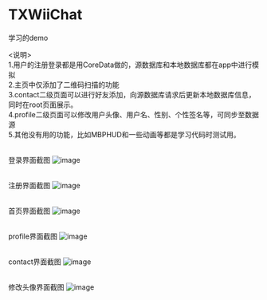 # TXWiiChat
学习的demo

\<说明\><br />1.用户的注册登录都是用CoreData做的，源数据库和本地数据库都在app中进行模拟
<br />2.主页中仅添加了二维码扫描的功能
<br />3.contact二级页面可以进行好友添加，向源数据库请求后更新本地数据库信息，同时在root页面展示。
<br />4.profile二级页面可以修改用户头像、用户名、性别、个性签名等，可同步至数据源
<br />5.其他没有用的功能，比如MBPHUD和一些动画等都是学习代码时测试用。


<br />登录界面截图
![image](https://github.com/tx972978732/TXWiiChat/raw/master/screenshot/login.png)

<br />注册界面截图
![image](https://github.com/tx972978732/TXWiiChat/raw/master/screenshot/register.png)

<br />首页界面截图
![image](https://github.com/tx972978732/TXWiiChat/raw/master/screenshot/mainscreen.png)

<br />profile界面截图
![image](https://github.com/tx972978732/TXWiiChat/raw/master/screenshot/profile.png)

<br />contact界面截图
![image](https://github.com/tx972978732/TXWiiChat/raw/master/screenshot/contact.png)

<br />修改头像界面截图
![image](https://github.com/tx972978732/TXWiiChat/raw/master/screenshot/changeheadview.png)

